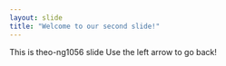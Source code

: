 ```yaml
---
layout: slide
title: "Welcome to our second slide!"
---
```

This is theo-ng1056 slide
Use the left arrow to go back!
